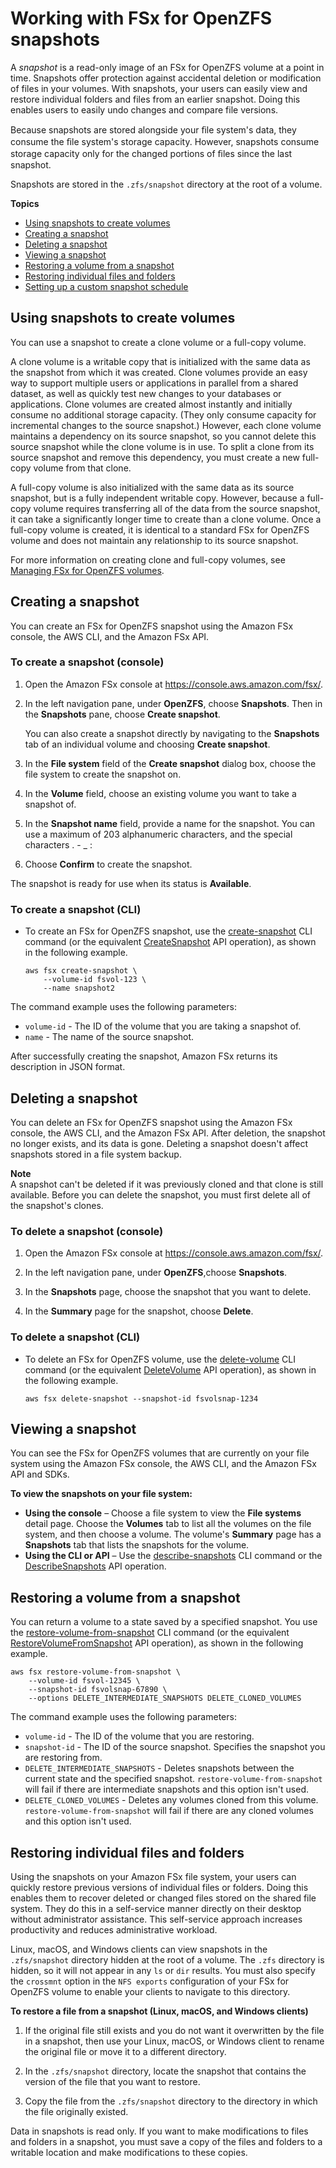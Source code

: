 # Working with FSx for OpenZFS snapshots<a name="snapshots-openzfs"></a>

A *snapshot* is a read\-only image of an FSx for OpenZFS volume at a point in time\. Snapshots offer protection against accidental deletion or modification of files in your volumes\. With snapshots, your users can easily view and restore individual folders and files from an earlier snapshot\. Doing this enables users to easily undo changes and compare file versions\.

Because snapshots are stored alongside your ﬁle system's data, they consume the ﬁle system's storage capacity\. However, snapshots consume storage capacity only for the changed portions of ﬁles since the last snapshot\.

Snapshots are stored in the `.zfs/snapshot` directory at the root of a volume\.

**Topics**
+ [Using snapshots to create volumes](#snapshots-volumes)
+ [Creating a snapshot](#creating-snapshots)
+ [Deleting a snapshot](#deleting-snapshots)
+ [Viewing a snapshot](#viewing-snapshots)
+ [Restoring a volume from a snapshot](#restore-volume-from-snapshot)
+ [Restoring individual files and folders](#snapshots-user-restore)
+ [Setting up a custom snapshot schedule](custom-snapshot-schedule.md)

## Using snapshots to create volumes<a name="snapshots-volumes"></a>

You can use a snapshot to create a clone volume or a full\-copy volume\.

A clone volume is a writable copy that is initialized with the same data as the snapshot from which it was created\. Clone volumes provide an easy way to support multiple users or applications in parallel from a shared dataset, as well as quickly test new changes to your databases or applications\. Clone volumes are created almost instantly and initially consume no additional storage capacity\. \(They only consume capacity for incremental changes to the source snapshot\.\) However, each clone volume maintains a dependency on its source snapshot, so you cannot delete this source snapshot while the clone volume is in use\. To split a clone from its source snapshot and remove this dependency, you must create a new full\-copy volume from that clone\.

A full\-copy volume is also initialized with the same data as its source snapshot, but is a fully independent writable copy\. However, because a full\-copy volume requires transferring all of the data from the source snapshot, it can take a significantly longer time to create than a clone volume\. Once a full\-copy volume is created, it is identical to a standard FSx for OpenZFS volume and does not maintain any relationship to its source snapshot\.

For more information on creating clone and full\-copy volumes, see [Managing FSx for OpenZFS volumes](managing-volumes.md)\.

## Creating a snapshot<a name="creating-snapshots"></a>

You can create an FSx for OpenZFS snapshot using the Amazon FSx console, the AWS CLI, and the Amazon FSx API\.

### To create a snapshot \(console\)<a name="create-snapshot-console"></a>

1. Open the Amazon FSx console at [https://console\.aws\.amazon\.com/fsx/](https://console.aws.amazon.com/fsx/)\.

1. In the left navigation pane, under **OpenZFS**, choose **Snapshots**\. Then in the **Snapshots** pane, choose **Create snapshot**\.

   You can also create a snapshot directly by navigating to the **Snapshots** tab of an individual volume and choosing **Create snapshot**\.

1. In the **File system** field of the **Create snapshot** dialog box, choose the file system to create the snapshot on\.

1. In the **Volume** field, choose an existing volume you want to take a snapshot of\.

1. In the **Snapshot name** field, provide a name for the snapshot\. You can use a maximum of 203 alphanumeric characters, and the special characters \. \- \_ :

1. Choose **Confirm** to create the snapshot\.

The snapshot is ready for use when its status is **Available**\.

### To create a snapshot \(CLI\)<a name="create-snapshot-cli"></a>
+ To create an FSx for OpenZFS snapshot, use the [create\-snapshot](https://docs.aws.amazon.com/cli/latest/reference/fsx/create-snapshot.html) CLI command \(or the equivalent [CreateSnapshot](https://docs.aws.amazon.com/fsx/latest/APIReference/API_CreateSnapshot.html) API operation\), as shown in the following example\.

  ```
  aws fsx create-snapshot \
      --volume-id fsvol-123 \
      --name snapshot2
  ```

The command example uses the following parameters:
+ `volume-id` \- The ID of the volume that you are taking a snapshot of\.
+ `name` \- The name of the source snapshot\.

After successfully creating the snapshot, Amazon FSx returns its description in JSON format\.

## Deleting a snapshot<a name="deleting-snapshots"></a>

You can delete an FSx for OpenZFS snapshot using the Amazon FSx console, the AWS CLI, and the Amazon FSx API\. After deletion, the snapshot no longer exists, and its data is gone\. Deleting a snapshot doesn't affect snapshots stored in a file system backup\.

**Note**  
A snapshot can't be deleted if it was previously cloned and that clone is still available\. Before you can delete the snapshot, you must first delete all of the snapshot's clones\.

### To delete a snapshot \(console\)<a name="delete-snapshot-console"></a>

1. Open the Amazon FSx console at [https://console\.aws\.amazon\.com/fsx/](https://console.aws.amazon.com/fsx/)\.

1. In the left navigation pane, under **OpenZFS**,choose **Snapshots**\.

1. In the **Snapshots** page, choose the snapshot that you want to delete\.

1. In the **Summary** page for the snapshot, choose **Delete**\.

### To delete a snapshot \(CLI\)<a name="delete-snapshot-cli"></a>
+ To delete an FSx for OpenZFS volume, use the [delete\-volume](https://docs.aws.amazon.com/cli/latest/reference/fsx/delete-snapshot.html) CLI command \(or the equivalent [DeleteVolume](https://docs.aws.amazon.com/fsx/latest/APIReference/API_DeleteSnapshot.html) API operation\), as shown in the following example\.

  ```
  aws fsx delete-snapshot --snapshot-id fsvolsnap-1234
  ```

## Viewing a snapshot<a name="viewing-snapshots"></a>

You can see the FSx for OpenZFS volumes that are currently on your file system using the Amazon FSx console, the AWS CLI, and the Amazon FSx API and SDKs\.

**To view the snapshots on your file system:**
+ **Using the console** – Choose a file system to view the **File systems** detail page\. Choose the **Volumes** tab to list all the volumes on the file system, and then choose a volume\. The volume's **Summary** page has a **Snapshots** tab that lists the snapshots for the volume\.
+ **Using the CLI or API** – Use the [describe\-snapshots](https://docs.aws.amazon.com/cli/latest/reference/fsx/describe-snapshots.html) CLI command or the [DescribeSnapshots](https://docs.aws.amazon.com/fsx/latest/APIReference/API_DescribeSnapshots.html) API operation\.

## Restoring a volume from a snapshot<a name="restore-volume-from-snapshot"></a>

You can return a volume to a state saved by a specified snapshot\. You use the [restore\-volume\-from\-snapshot](https://docs.aws.amazon.com/cli/latest/reference/fsx/restore-volume-from-snapshot.html) CLI command \(or the equivalent [RestoreVolumeFromSnapshot](https://docs.aws.amazon.com/fsx/latest/APIReference/API_RestoreVolumeFromSnapshot.html) API operation\), as shown in the following example\.

```
aws fsx restore-volume-from-snapshot \
    --volume-id fsvol-12345 \
    --snapshot-id fsvolsnap-67890 \
    --options DELETE_INTERMEDIATE_SNAPSHOTS DELETE_CLONED_VOLUMES
```

The command example uses the following parameters:
+ `volume-id` \- The ID of the volume that you are restoring\.
+ `snapshot-id` \- The ID of the source snapshot\. Specifies the snapshot you are restoring from\.
+ `DELETE_INTERMEDIATE_SNAPSHOTS` \- Deletes snapshots between the current state and the specified snapshot\. `restore-volume-from-snapshot` will fail if there are intermediate snapshots and this option isn't used\.
+ `DELETE_CLONED_VOLUMES` \- Deletes any volumes cloned from this volume\. `restore-volume-from-snapshot` will fail if there are any cloned volumes and this option isn't used\.

## Restoring individual files and folders<a name="snapshots-user-restore"></a>

Using the snapshots on your Amazon FSx file system, your users can quickly restore previous versions of individual files or folders\. Doing this enables them to recover deleted or changed files stored on the shared file system\. They do this in a self\-service manner directly on their desktop without administrator assistance\. This self\-service approach increases productivity and reduces administrative workload\.

Linux, macOS, and Windows clients can view snapshots in the `.zfs/snapshot` directory hidden at the root of a volume\. The `.zfs` directory is hidden, so it will not appear in any `ls` or `dir` results\. You must also specify the `crossmnt` option in the `NFS exports` configuration of your FSx for OpenZFS volume to enable your clients to navigate to this directory\.

**To restore a file from a snapshot \(Linux, macOS, and Windows clients\)**

1. If the original file still exists and you do not want it overwritten by the file in a snapshot, then use your Linux, macOS, or Windows client to rename the original file or move it to a different directory\.

1. In the `.zfs/snapshot` directory, locate the snapshot that contains the version of the file that you want to restore\.

1. Copy the file from the `.zfs/snapshot` directory to the directory in which the file originally existed\.

Data in snapshots is read only\. If you want to make modifications to files and folders in a snapshot, you must save a copy of the files and folders to a writable location and make modifications to these copies\.